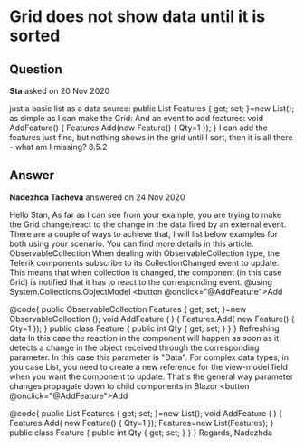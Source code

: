 # Grid does not show data until it is sorted

## Question

**Sta** asked on 20 Nov 2020

just a basic list as a data source: public List<Feature> Features { get; set; }=new List<Feature>(); as simple as I can make the Grid: <TelerikGrid Data="@Features" Sortable="true"> <GridColumns> <GridColumn Field="Qty" /> </GridColumns> </TelerikGrid> And an event to add features: void AddFeature() { Features.Add(new Feature() { Qty=1 }); } I can add the features just fine, but nothing shows in the grid until I sort, then it is all there - what am I missing? 8.5.2

## Answer

**Nadezhda Tacheva** answered on 24 Nov 2020

Hello Stan, As far as I can see from your example, you are trying to make the Grid change/react to the change in the data fired by an external event. There are a couple of ways to achieve that, I will list below examples for both using your scenario. You can find more details in this article. ObservableCollection When dealing with ObservableCollection type, the Telerik components subscribe to its CollectionChanged event to update. This means that when collection is changed, the component (in this case Grid) is notified that it has to react to the corresponding event. @using System.Collections.ObjectModel <button @onclick="@AddFeature">Add</button>

<TelerikGrid Data="@Features" Sortable="true">
<GridColumns>
<GridColumn Field="Qty" />
</GridColumns>
</TelerikGrid>

@code{ public ObservableCollection <Feature> Features { get; set; }=new ObservableCollection <Feature>(); void AddFeature ( ) {
Features.Add( new Feature() { Qty=1 });
} public class Feature { public int Qty { get; set; }
}
} Refreshing data In this case the reaction in the component will happen as soon as it detects a change in the object received through the corresponding parameter. In this case this parameter is "Data". For complex data types, in you case List, you need to create a new reference for the view-model field when you want the component to update. That's the general way parameter changes propagate down to child components in Blazor <button @onclick="@AddFeature">Add</button>

<TelerikGrid Data="@Features" Sortable="true">
<GridColumns>
<GridColumn Field="Qty" />
</GridColumns>
</TelerikGrid>

@code{ public List <Feature> Features { get; set; }=new List<Feature>(); void AddFeature ( ) {
Features.Add( new Feature() { Qty=1 }); Features=new List<Feature>(Features); } public class Feature { public int Qty { get; set; }
}
} Regards, Nadezhda
